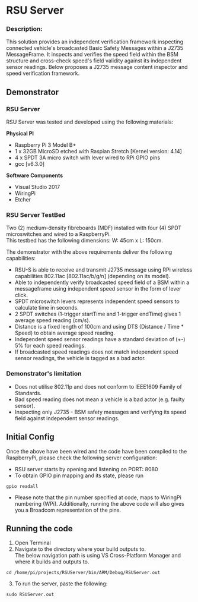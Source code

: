 # RSU Server

### Description:
This solution provides an independent verification framework inspecting connected vehicle's broadcasted Basic Safety Messages within a J2735 MessageFrame. It inspects and verifies the speed field within the BSM structure and cross-check speed's field validity against its independent sensor readings. Below proposes a J2735 message content inspector and speed verification framework. 

## Demonstrator 
### RSU Server</br>
RSU Server was tested and developed using the following materials: 

**Physical PI** 
* Raspberry Pi 3 Model B+
* 1 x 32GB MicroSD etched with Raspian Stretch [Kernel version: 4.14]
* 4 x SPDT 3A micro switch with lever wired to RPi GPIO pins
* gcc [v6.3.0]

**Software Components**
- Visual Studio 2017
- WiringPi
- Etcher

### RSU Server TestBed
Two (2) medium-density fibreboards (MDF) installed with four (4) SPDT microswitches and wired to a RaspberryPi.</br> This testbed has the following dimensions: W: 45cm x L: 150cm.

The demonstrator with the above requirements deliver the following capabilities:
- RSU-S is able to receive and transmit J2735 message using RPi wireless capabilities 802.11ac [802.11ac/b/g/n] (depending on its model).
- Able to independently verify broadcasted speed field of a BSM within a messageframe using independent speed sensor in the form of lever click.
- SPDT microswitch levers represents independent speed sensors to calculate time in seconds.
- 2 SPDT switches (1-trigger startTime and 1-trigger endTime) gives 1 average speed reading (cm/s).
- Distance is a fixed length of 100cm and using DTS (Distance / Time * Speed) to obtain average speed reading.
- Independent speed sensor readings have a standard deviation of (+-) 5% for each speed readings.
- If broadcasted speed readings does not match independent speed sensor readings, the vehicle is tagged as a bad actor. 

### Demonstrator's limitation
- Does not utilise 802.11p and does not conform to IEEE1609 Family of Standards.
- Bad speed reading does not mean a vehicle is a bad actor (e.g. faulty sensor).
- Inspecting only J2735 - BSM safety messages and verifying its speed field against independent sensor readings.

## Initial Config
Once the above have been wired and the code have been compiled to the RaspberryPi, please check the following server configuration:</br>
- RSU server starts by opening and listening on PORT: 8080
- To obtain GPIO pin mapping and its state, please run
```Linux cmd
gpio readall
```
- Please note that the pin number specified at code, maps to WiringPi numbering (WPi). Additionally, running the above code will also gives you a Broadcom representation of the pins. 


## Running the code
1. Open Terminal
2. Navigate to the directory where your build outputs to. </br>
The below navigation path is using VS Cross-Platform Manager and where it builds and outputs to. 
```Linux cmd
cd /home/pi/projects/RSUServer/bin/ARM/Debug/RSUServer.out
```
3. To run the server, paste the following:
```Linux cmd
sudo RSUServer.out
```
